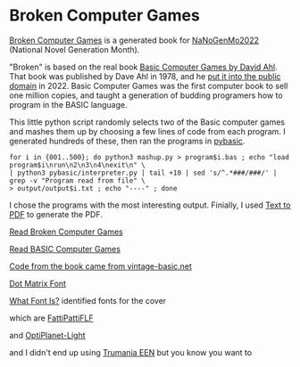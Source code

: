 # Broken Computer Games

[Broken Computer Games](https://archive.org/details/broken-computer-games) is a generated book for [NaNoGenMo2022](https://github.com/NaNoGenMo/2022) (National Novel Generation Month).

"Broken" is based on the real book [Basic Computer Games by David Ahl](https://www.atariarchives.org/basicgames/). That book was published by Dave Ahl in 1978, and he [put it into the public domain](https://blog.adafruit.com/2022/06/16/david-ahl-places-all-his-classic-computing-publications-into-the-public-domain/) in 2022. Basic Computer Games was the first computer book to sell one million copies, and taught a generation of budding programers how to program in the BASIC language.

This little python script randomly selects two of the Basic computer games and mashes them up by choosing a few lines of code from each program. I generated hundreds of these, then ran the programs in [pybasic](https://github.com/richpl/PyBasic).

    for i in {001..500}; do python3 mashup.py > program$i.bas ; echo "load program$i\nrun\n2\n3\n4\nexit\n" \
    | python3 pybasic/interpreter.py | tail +10 | sed 's/^.*###/###/' | grep -v "Program read from file" \
    > output/output$i.txt ; echo "----" ; done

I chose the programs with the most interesting output. Finially, I used [Text to PDF](http://rootrisetech.com/product/text-to-pdf) to generate the PDF.

[Read Broken Computer Games](https://archive.org/details/broken-computer-games)

[Read BASIC Computer Games](https://archive.org/details/Basic_Computer_Games_Microcomputer_Edition_1978_Creative_Computing)

[Code from the book came from vintage-basic.net](http://www.vintage-basic.net/games.html)

[Dot Matrix Font](https://www.dafont.com/dot-matrix.font) 

[What Font Is?](https://www.whatfontis.com) identified fonts for the cover

which are [FattiPattiFLF](https://www.whatfontis.com/FF_FattiPattiFLF.font?text=BASIC)

and [OptiPlanet-Light](https://www.ffonts.net/OPTIPlanet-Light.font?text=Games)

and I didn't end up using [Trumania EEN](https://www.ffonts.net/Trumania-EEN-Plain.font?text=Blackjack) but you know you want to
